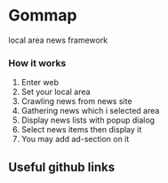 # Gommap
local area news framework


### How it works

1. Enter web
2. Set your local area
3. Crawling news from news site 
4. Gathering news which i selected area
5. Display news lists with popup dialog
6. Select news items then display it
7. You may add ad-section on it


## Useful github links


